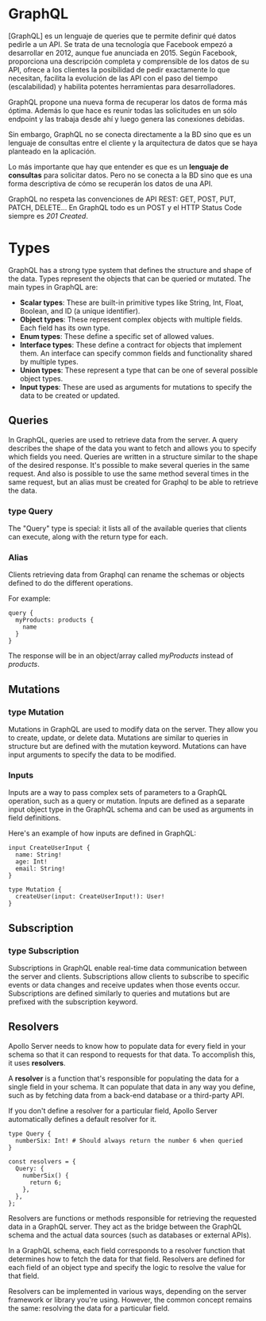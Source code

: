 # GraphQL

[GraphQL] es un lenguaje de queries que te permite definir qué datos pedirle a un API. Se trata de una tecnología que Facebook empezó a desarrollar en 2012, aunque fue anunciada en 2015. Según Facebook, proporciona una descripción completa y comprensible de los datos de su API, ofrece a los clientes la posibilidad de pedir exactamente lo que necesitan, facilita la evolución de las API con el paso del tiempo (escalabilidad) y habilita potentes herramientas para desarrolladores.

GraphQL propone una nueva forma de recuperar los datos de forma más óptima. Además lo que hace es reunir todas las solicitudes en un sólo endpoint y las trabaja desde ahí y luego genera las conexiones debidas.

Sin embargo, GraphQL no se conecta directamente a la BD sino que es un lenguaje de consultas entre el cliente y la arquitectura de datos que se haya planteado en la aplicación.

Lo más importante que hay que entender es que es un **lenguaje de consultas** para solicitar datos. Pero no se conecta a la BD sino que es una forma descriptiva de cómo se recuperán los datos de una API.

GraphQL no respeta las convenciones de API REST: GET, POST, PUT, PATCH, DELETE... En GraphQL todo es un POST y el HTTP Status Code siempre es _201 Created_.

# Types

GraphQL has a strong type system that defines the structure and shape of the data. Types represent the objects that can be queried or mutated. The main types in GraphQL are:

- **Scalar types**: These are built-in primitive types like String, Int, Float, Boolean, and ID (a unique identifier).
- **Object types**: These represent complex objects with multiple fields. Each field has its own type.
- **Enum types**: These define a specific set of allowed values.
- **Interface types**: These define a contract for objects that implement them. An interface can specify common fields and functionality shared by multiple types.
- **Union types**: These represent a type that can be one of several possible object types.
- **Input types**: These are used as arguments for mutations to specify the data to be created or updated.

## Queries

In GraphQL, queries are used to retrieve data from the server. A query describes the shape of the data you want to fetch and allows you to specify which fields you need. Queries are written in a structure similar to the shape of the desired response. It's possible to make several queries in the same request. And also is possible to use the same method several times in the same request, but an alias must be created for Graphql to be able to retrieve the data.

### type Query

The "Query" type is special: it lists all of the available queries that clients can execute, along with the return type for each.

### Alias

Clients retrieving data from Graphql can rename the schemas or objects defined to do the different operations.

For example:

    query {
      myProducts: products {
        name
      }
    }

The response will be in an object/array called _myProducts_ instead of _products_.

## Mutations

### type Mutation

Mutations in GraphQL are used to modify data on the server. They allow you to create, update, or delete data. Mutations are similar to queries in structure but are defined with the mutation keyword. Mutations can have input arguments to specify the data to be modified.

### Inputs

Inputs are a way to pass complex sets of parameters to a GraphQL operation, such as a query or mutation. Inputs are defined as a separate input object type in the GraphQL schema and can be used as arguments in field definitions.

Here's an example of how inputs are defined in GraphQL:

    input CreateUserInput {
      name: String!
      age: Int!
      email: String!
    }

    type Mutation {
      createUser(input: CreateUserInput!): User!
    }

## Subscription

### type Subscription

Subscriptions in GraphQL enable real-time data communication between the server and clients. Subscriptions allow clients to subscribe to specific events or data changes and receive updates when those events occur. Subscriptions are defined similarly to queries and mutations but are prefixed with the subscription keyword.

## Resolvers

Apollo Server needs to know how to populate data for every field in your schema so that it can respond to requests for that data. To accomplish this, it uses **resolvers**.

A **resolver** is a function that's responsible for populating the data for a single field in your schema. It can populate that data in any way you define, such as by fetching data from a back-end database or a third-party API.

If you don't define a resolver for a particular field, Apollo Server automatically defines a default resolver for it.

    type Query {
      numberSix: Int! # Should always return the number 6 when queried
    }

    const resolvers = {
      Query: {
        numberSix() {
          return 6;
        },
      },
    };

Resolvers are functions or methods responsible for retrieving the requested data in a GraphQL server. They act as the bridge between the GraphQL schema and the actual data sources (such as databases or external APIs).

In a GraphQL schema, each field corresponds to a resolver function that determines how to fetch the data for that field. Resolvers are defined for each field of an object type and specify the logic to resolve the value for that field.

Resolvers can be implemented in various ways, depending on the server framework or library you're using. However, the common concept remains the same: resolving the data for a particular field.
